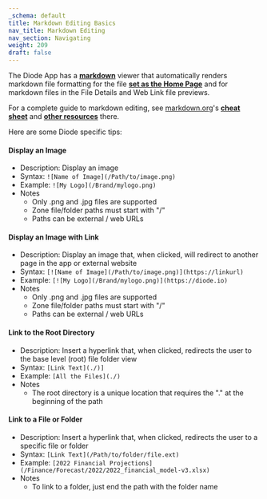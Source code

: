 ```yaml
---
_schema: default
title: Markdown Editing Basics
nav_title: Markdown Editing
nav_section: Navigating
weight: 209
draft: false
---
```

The Diode App has a <a href="https://www.markdownguide.org/getting-started/" target="_blank" rel="noopener"><strong>markdown</strong></a> viewer that automatically renders markdown file formatting for the file [**set as the Home Page**](https://support.diode.io/article/3wu19hhldc) and for markdown files in the File Details and Web Link file previews.

For a complete guide to markdown editing, see [markdown.org](http://markdown.org)'s <a href="https://www.markdownguide.org/cheat-sheet/" target="_blank" rel="noopener"><strong>cheat sheet</strong></a> and <a href="https://www.markdownguide.org/extended-syntax" target="_blank" rel="noopener"><strong>other resources</strong></a> there.

Here are some Diode specific tips:

#### **Display an Image**

* Description: Display an image
* Syntax: `![Name of Image](/Path/to/image.png)`
* Example: `![My Logo](/Brand/mylogo.png)`
* Notes
  * Only .png and .jpg files are supported
  * Zone file/folder paths must start with "/"
  * Paths can be external / web URLs

#### **Display an Image with Link**

* Description: Display an image that, when clicked, will redirect to another page in the app or external website
* Syntax: `[![Name of Image](/Path/to/image.png)](https://linkurl)`
* Example: `[![My Logo](/Brand/mylogo.png)](https://diode.io)`
* Notes
  * Only .png and .jpg files are supported
  * Zone file/folder paths must start with "/"
  * Paths can be external / web URLs

#### **Link to the Root Directory**

* Description: Insert a hyperlink that, when clicked, redirects the user to the base level (root) file folder view
* Syntax: `[Link Text](./)]`
* Example: `[All the Files](./)`
* Notes
  * The root directory is a unique location that requires the "." at the beginning of the path

#### **Link to a File or Folder**

* Description: Insert a hyperlink that, when clicked, redirects the user to a specific file or folder
* Syntax: `[Link Text](/Path/to/folder/file.ext)`
* Example: `[2022 Financial Projections](/Finance/Forecast/2022/2022_financial_model-v3.xlsx)`
* Notes
  * To link to a folder, just end the path with the folder name
